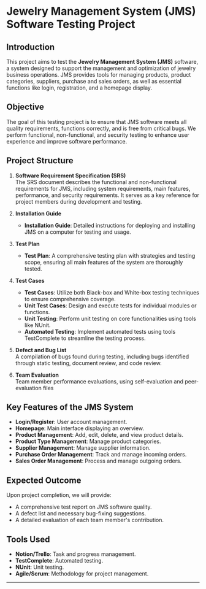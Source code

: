# Jewelry Management System (JMS) Software Testing Project

## Introduction

This project aims to test the **Jewelry Management System (JMS)** software, a system designed to support the management and optimization of jewelry business operations. JMS provides tools for managing products, product categories, suppliers, purchase and sales orders, as well as essential functions like login, registration, and a homepage display.

## Objective

The goal of this testing project is to ensure that JMS software meets all quality requirements, functions correctly, and is free from critical bugs. We perform functional, non-functional, and security testing to enhance user experience and improve software performance.

## Project Structure

1. **Software Requirement Specification (SRS)**  
   The SRS document describes the functional and non-functional requirements for JMS, including system requirements, main features, performance, and security requirements. It serves as a key reference for project members during development and testing.

2. **Installation Guide**  
   - **Installation Guide**: Detailed instructions for deploying and installing JMS on a computer for testing and usage.

3. **Test Plan**  
   - **Test Plan**: A comprehensive testing plan with strategies and testing scope, ensuring all main features of the system are thoroughly tested.
     
4. **Test Cases**  
   - **Test Cases**: Utilize both Black-box and White-box testing techniques to ensure comprehensive coverage.
   - **Unit Test Cases**: Design and execute tests for individual modules or functions.
   - **Unit Testing**: Perform unit testing on core functionalities using tools like NUnit.
   - **Automated Testing**: Implement automated tests using tools TestComplete to streamline the testing process.

5. **Defect and Bug List**  
   A compilation of bugs found during testing, including bugs identified through static testing, document review, and code review.

6. **Team Evaluation**  
   Team member performance evaluations, using self-evaluation and peer-evaluation files

## Key Features of the JMS System

- **Login/Register**: User account management.
- **Homepage**: Main interface displaying an overview.
- **Product Management**: Add, edit, delete, and view product details.
- **Product Type Management**: Manage product categories.
- **Supplier Management**: Manage supplier information.
- **Purchase Order Management**: Track and manage incoming orders.
- **Sales Order Management**: Process and manage outgoing orders.

## Expected Outcome

Upon project completion, we will provide:
- A comprehensive test report on JMS software quality.
- A defect list and necessary bug-fixing suggestions.
- A detailed evaluation of each team member's contribution.

## Tools Used

- **Notion/Trello**: Task and progress management.
- **TestComplete**: Automated testing.
- **NUnit**: Unit testing.
- **Agile/Scrum**: Methodology for project management.

---

